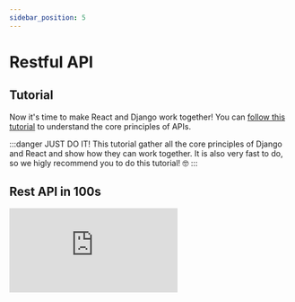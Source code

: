 ```yaml
---
sidebar_position: 5
---
```


# Restful API

## Tutorial

Now it's time to make React and Django work together! You can
[follow this tutorial](https://blog.logrocket.com/creating-an-app-with-react-and-django/)
to understand the core principles of APIs.

:::danger JUST DO IT!
This tutorial gather all the core principles of Django and React and show 
how they can work together. It is also very fast to do, so we higly recommend
you to do this tutorial! 🤓
:::


## Rest API in 100s

<iframe 
    class="youtube"
    src="https://www.youtube-nocookie.com/embed/-MTSQjw5DrM" 
    title="YouTube video player" 
    frameborder="0" 
    allow="accelerometer; autoplay; clipboard-write; encrypted-media; gyroscope; picture-in-picture" 
    allowfullscreen>
</iframe>


